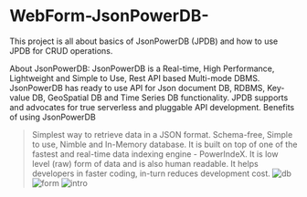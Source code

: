 # WebForm-JsonPowerDB-

This project is all about basics of JsonPowerDB (JPDB) and how to use JPDB for CRUD operations.

About JsonPowerDB:
JsonPowerDB is a Real-time, High Performance, Lightweight and Simple to Use, Rest API based Multi-mode DBMS. JsonPowerDB has ready to use API for Json document DB, RDBMS, Key-value DB, GeoSpatial DB and Time Series DB functionality. JPDB supports and advocates for true serverless and pluggable API development.
Benefits of using JsonPowerDB
> Simplest way to retrieve data in a JSON format.
> Schema-free, Simple to use, Nimble and In-Memory database.
> It is built on top of one of the fastest and real-time data indexing engine - PowerIndeX.
> It is low level (raw) form of data and is also human readable.
> It helps developers in faster coding, in-turn reduces development cost.
![db](https://user-images.githubusercontent.com/67063825/196739447-a200748e-77a2-4082-a15b-382735d8cdbf.png)
![form](https://user-images.githubusercontent.com/67063825/196739484-b056683d-517d-4ea5-a048-f44cd0f7ca05.png)
![intro](https://user-images.githubusercontent.com/67063825/196739491-cc7d189c-05ad-478e-99ea-d182c4e60dc8.png)
